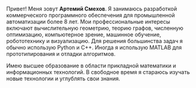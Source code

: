 Привет! Меня зовут **Артемий Смехов**. Я занимаюсь разработкой коммерческого программного обеспечения для промышленной автоматизации более 8 лет. Мои профессиональные интересы включают вычислительную геометрию, теорию графов, численную оптимизацию, компьютерное зрение, машинное обучение, робототехнику и визуализацию. Для решения большинства задач я обычно использую Python и C++. Иногда я использую MATLAB для прототипирования и отладки алгоритмов.

Имею высшее образование в области прикладной математики и информационных технологий. В свободное время я стараюсь изучать новые технологии и углублять свои знания.

